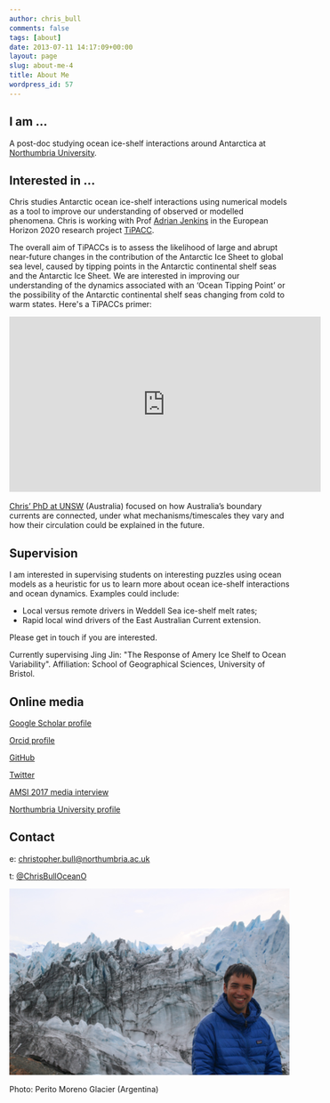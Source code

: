 ```yaml
---
author: chris_bull
comments: false
tags: [about]
date: 2013-07-11 14:17:09+00:00
layout: page
slug: about-me-4
title: About Me
wordpress_id: 57
---
```


## I am ...
A post-doc studying ocean ice-shelf interactions around Antarctica at [Northumbria University](https://research.northumbria.ac.uk/coldandpalaeo/).

## Interested in ...
Chris studies Antarctic ocean ice-shelf interactions using numerical models as a tool to improve our understanding of observed or modelled phenomena. Chris is working with Prof [Adrian Jenkins](https://researchportal.northumbria.ac.uk/en/researchers/adrian-jenkins(36b8a5bd-7f4d-4455-ae66-c09f899e8558).html) in the European Horizon 2020 research project [TiPACC](https://www.tipaccs.eu/). 

The overall aim of TiPACCs is to assess the likelihood of large and abrupt near-future changes in the contribution of the Antarctic Ice Sheet to global sea level, caused by tipping points in the Antarctic continental shelf seas and the Antarctic Ice Sheet. We are interested in improving our understanding of the dynamics associated with an ‘Ocean Tipping Point’ or the possibility of the Antarctic continental shelf seas changing from cold to warm states. Here's a TiPACCs primer:

<iframe width="560" height="315" src="https://www.youtube.com/embed/gD7N8Z9PxqU" frameborder="0" allow="accelerometer; autoplay; encrypted-media; gyroscope; picture-in-picture" allowfullscreen></iframe>
 
[Chris’ PhD at UNSW](https://www.unsworks.unsw.edu.au/permalink/f/5gm2j3/unsworks_51220) (Australia) focused on how Australia’s boundary currents are connected, under what mechanisms/timescales they vary and how their circulation could be explained in the future.

## Supervision
I am interested in supervising students on interesting puzzles using ocean models as a heuristic for us to learn more about ocean ice-shelf interactions and ocean dynamics. Examples could include:
 * Local versus remote drivers in Weddell Sea ice-shelf melt rates;
 * Rapid local wind drivers of the East Australian Current extension.
 
Please get in touch if you are interested.

Currently supervising Jing Jin: "The Response of Amery Ice Shelf to Ocean Variability". Affiliation: School of Geographical Sciences, University of Bristol.

## Online media

[Google Scholar profile](https://scholar.google.com.au/citations?user=8eGy7tgAAAAJ&hl=en) 

[Orcid profile](http://orcid.org/0000-0001-8362-3446) 

[GitHub](https://github.com/chrisb13) 

[Twitter](https://twitter.com/ChrisBullOceanO) 

[AMSI 2017 media interview](https://www.climatescience.org.au/content/1202-chris-bull-interview-amsi-winter-school-2017) 

[Northumbria University profile](https://researchportal.northumbria.ac.uk/en/researchers/christopher-bull(ce94d5ca-b114-416e-9a2d-9559b33e6f30).html)

## Contact
e: christopher.bull@northumbria.ac.uk

t: [@ChrisBullOceanO](https://twitter.com/ChrisBullOceanO)

<a href="/images/about_me_picture.jpg"><img src="/images/about_me_picture.jpg"></a>

Photo: Perito Moreno Glacier (Argentina)
